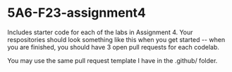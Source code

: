 # 5A6-F23-assignment4

Includes starter code for each of the labs in Assignment 4. Your respositories should look something like this when you get started -- when you are finished, you should have 3 open pull requests for each codelab.

You may use the same pull request template I have in the .github/ folder.

